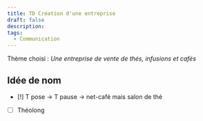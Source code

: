 ```yaml
---
title: TD Création d'une entreprise
draft: false
description: 
tags:
  - Communication
---
```

Thème choisi : *Une entreprise de vente de thés, infusions et cafés*
## Idée de nom
- [!] T pose -> T pause -> net-café mais salon de thé
- [ ] Théolong 